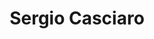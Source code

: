 ---
title: "Sergio Casciaro"
presenter_id: sergio_casciaro
layout: member_all_publications
permalink: /member_full_publications/:presenter_id/
---
